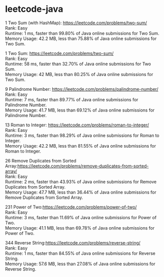 # leetcode-java

1 Two Sum (with HashMap): https://leetcode.com/problems/two-sum/<br />
Rank: Easy<br />
Runtime: 1 ms, faster than 99.80% of Java online submissions for Two Sum.<br />
Memory Usage: 42.2 MB, less than 75.88% of Java online submissions for Two Sum.<br />

1 Two Sum: https://leetcode.com/problems/two-sum/<br />
Rank: Easy<br />
Runtime: 58 ms, faster than 32.70% of Java online submissions for Two Sum.<br />
Memory Usage: 42 MB, less than 80.25% of Java online submissions for Two Sum.<br />

9 Palindrome Number: https://leetcode.com/problems/palindrome-number/<br />
Rank: Easy<br />
Runtime: 7 ms, faster than 89.77% of Java online submissions for Palindrome Number.<br />
Memory Usage: 41.7 MB, less than 69.12% of Java online submissions for Palindrome Number.<br />

13 Roman to Integer: https://leetcode.com/problems/roman-to-integer/<br />
Rank: Easy<br />
Runtime: 3 ms, faster than 98.29% of Java online submissions for Roman to Integer.<br />
Memory Usage: 42.2 MB, less than 81.55% of Java online submissions for Roman to Integer.<br />

26 Remove Duplicates from Sorted Array:https://leetcode.com/problems/remove-duplicates-from-sorted-array/<br />
Rank: Easy<br />
Runtime: 2 ms, faster than 43.93% of Java online submissions for Remove Duplicates from Sorted Array.<br />
Memory Usage: 47.7 MB, less than 36.44% of Java online submissions for Remove Duplicates from Sorted Array.<br />

231 Power of Two:https://leetcode.com/problems/power-of-two/<br />
Rank: Easy<br />
Runtime: 3 ms, faster than 11.69% of Java online submissions for Power of Two.<br />
Memory Usage: 41.1 MB, less than 69.78% of Java online submissions for Power of Two.<br />

344 Reverse String:https://leetcode.com/problems/reverse-string/<br />
Rank: Easy<br />
Runtime: 1 ms, faster than 84.55% of Java online submissions for Reverse String.<br />
Memory Usage: 57.6 MB, less than 27.08% of Java online submissions for Reverse String.<br />
